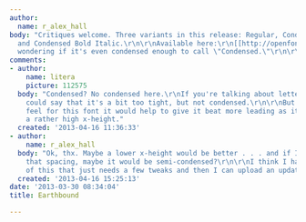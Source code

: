 ```yaml
---
author:
  name: r_alex_hall
body: "Critiques welcome. Three variants in this release: Regular, Condensed Bold,
  and Condensed Bold Italic.\r\n\r\nAvailable here:\r\n[[http://openfontlibrary.org/font/earthbound]]\r\n\r\n[img:sites/default/files/old-images/EBfontSample_6716.png]\r\n\r\nKinda
  wondering if it's even condensed enough to call \"Condensed.\"\r\n\r\nThanks!"
comments:
- author:
    name: litera
    picture: 112575
  body: "Condensed? No condensed here.\r\nIf you're talking about letter spacing you
    could say that it's a bit too tight, but not condensed.\r\n\r\nBut to get a better
    feel for this font it would help to give it beat more leading as it does have
    a rather high x-height."
  created: '2013-04-16 11:36:33'
- author:
    name: r_alex_hall
  body: "Ok, thx. Maybe a lower x-height would be better . . . and if I stick with
    that spacing, maybe it would be semi-condensed?\r\n\r\nI think I have a new version
    of this that just needs a few tweaks and then I can upload an update . . ."
  created: '2013-04-16 15:25:13'
date: '2013-03-30 08:34:04'
title: Earthbound

---
```

